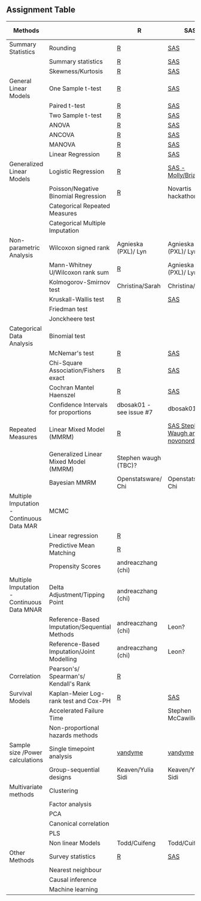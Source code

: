 ## Assignment Table 


| Methods                                    |                                               | R                                                                                                                            | SAS                                                                                                     | Comparison (R vs SAS)                                                                                               | Comparison (Other)                        | Python        |
| ------------------------------------------ | --------------------------------------------- | ---------------------------------------------------------------------------------------------------------------------------- | ------------------------------------------------------------------------------------------------------- | ------------------------------------------------------------------------------------------------------------------- | ----------------------------------------- | ------------- |
| Summary Statistics                         | Rounding                                      | [R](https://psiaims.github.io/CAMIS/R/rounding.html)                                                                         | [SAS](https://psiaims.github.io/CAMIS/SAS/rounding.html)                                                | [R vs SAS](https://psiaims.github.io/CAMIS/Comp/r-sas_rounding.html)                                                |                                           | [python](https://psiaims.github.io/CAMIS/python/Rounding.html)          |
|                                            | Summary statistics                            | [R](https://psiaims.github.io/CAMIS/R/summary-stats.html)                                                                    | [SAS](https://psiaims.github.io/CAMIS/SAS/summary-stats.html)                                           | [R vs SAS](https://psiaims.github.io/CAMIS/Comp/r-sas-summary-stats.html)                                           |                                           | [python](https://psiaims.github.io/CAMIS/python/Summary_statistics.html)          |
|                                            | Skewness/Kurtosis                             | [R](https://psiaims.github.io/CAMIS/R/summary_skew_kurt.html)                                                                | [SAS](https://psiaims.github.io/CAMIS/SAS/summary_skew_kurt.html)                                       | [R vs SAS](https://psiaims.github.io/CAMIS/Comp/r-sas_summary_skew_kurt.html)                                       |                                           | [python](https://psiaims.github.io/CAMIS/python/skewness_kurtosis.html)          |
| General Linear Models                      | One Sample t-test                             | [R](https://psiaims.github.io/CAMIS/R/ttest_1Sample.html)                                                                    | [SAS](https://psiaims.github.io/CAMIS/SAS/ttest_1Sample.html)                                           | [R vs SAS](https://psiaims.github.io/CAMIS/Comp/r-sas_ttest_1Sample.html)                                           |                                           | [python](https://psiaims.github.io/CAMIS/python/OneSampleTTest.html) |
|                                            | Paired t-test                                 | [R](https://psiaims.github.io/CAMIS/R/ttest_Paired.html)                                                                     | [SAS](https://psiaims.github.io/CAMIS/SAS/ttest_Paired.html)                                            | [R vs SAS](https://psiaims.github.io/CAMIS/Comp/r-sas_ttest_Paired.html)                                            |                                           | [python](https://psiaims.github.io/CAMIS/python/PairedTTest.html) |
|                                            | Two Sample t-test                             | [R](https://psiaims.github.io/CAMIS/R/ttest_2Sample.html)                                                                    | [SAS](https://psiaims.github.io/CAMIS/SAS/ttest_2Sample.html)                                           | [R vs SAS](https://psiaims.github.io/CAMIS/Comp/r-sas_ttest_2Sample.html)                                           |                                           | [python](https://psiaims.github.io/CAMIS/python/TwoSampleTTest.html) |
|                                            | ANOVA                                         | [R](https://psiaims.github.io/CAMIS/R/anova.html)                                                                            | [SAS](https://psiaims.github.io/CAMIS/SAS/anova.html)                                                   | [R vs SAS](https://psiaims.github.io/CAMIS/Comp/r-sas_anova.html)                                                   |                                           |               |
|                                            | ANCOVA                                        | [R](https://psiaims.github.io/CAMIS/R/ancova.html)                                                                           | [SAS](https://psiaims.github.io/CAMIS/SAS/ancova.html)                                                  | [R vs SAS](https://psiaims.github.io/CAMIS/Comp/r-sas_ancova.html)                                                  |                                           |  [python](https://psiaims.github.io/CAMIS/python/ancova.html)              |
|                                            | MANOVA                                        | [R](https://psiaims.github.io/CAMIS/R/manova.html)                                                                           | [SAS](https://psiaims.github.io/CAMIS/SAS/manova.html)                                                  | [R vs SAS](https://psiaims.github.io/CAMIS/Comp/r-sas_manova.html)                                                  |                                           |  [python](https://psiaims.github.io/CAMIS/python/MANOVA.html)              |
|                                            | Linear Regression                             | [R](https://psiaims.github.io/CAMIS/R/linear-regression.html)                                                                | [SAS](https://psiaims.github.io/CAMIS/SAS/linear-regression.html)                                       | [R vs SAS](https://psiaims.github.io/CAMIS/Comp/r-sas_linear-regression.html)                                       |                                           |               |
| Generalized Linear Models                  | Logistic Regression                           | [R](https://psiaims.github.io/CAMIS/R/logistic_regr.html)                                                                    | [SAS -Molly/Brian/lyn](https://psiaims.github.io/CAMIS/SAS/logistic-regr.html)                                                                                           | bvarney9/ Molly/ Lyn                                                                                                       |                                           |               |
|                                            | Poisson/Negative Binomial Regression          | [R](https://psiaims.github.io/CAMIS/R/count_data_regression.html)      |             Novartis hackathon                                                                                |                                                                                                                     |                                           |               |
|                                            | Categorical Repeated Measures                 |                                                                                                                              |                                                                                                         |                                                                                                                     |                                           |               |
|                                            | Categorical Multiple Imputation               |                                                                                                                              |                                                                                                         |                                                                                                                     |                                           |               |
| Non-parametric Analysis                    | Wilcoxon signed rank                          | Agnieska (PXL)/ Lyn                                                                                                          | Agnieska (PXL)/ Lyn                                                                                     | Agnieska (PXL)/ Lyn                                                                                                 |                                           |               |
|                                            | Mann-Whitney U/Wilcoxon rank sum              | [R](https://psiaims.github.io/CAMIS/R/nonpara_wilcoxon_ranksum.html)                                                         | Agnieska (PXL)/ Lyn                                                                                     | Agnieska (PXL)/ Lyn                                                                                                 |                                           |               |
|                                            | Kolmogorov-Smirnov test                       | Christina/Sarah                                                                                                              | Christina/Sarah                                                                                         | Christina/Sarah                                                                                                     |                                           |               |
|                                            | Kruskall-Wallis test                          | [R](https://psiaims.github.io/CAMIS/R/kruskal_wallis.html)                                                                   | [SAS](https://psiaims.github.io/CAMIS/SAS/kruskal_wallis.html)                                          | [R vs SAS](https://psiaims.github.io/CAMIS/Comp/r-sas_kruskalwallis.html)                                           |                                           |               |
|                                            | Friedman test                                 |                                                                                                                              |                                                                                                         |                                                                                                                     |                                           |               |
|                                            | Jonckheere test                               |                                                                                                                              |                                                                                                         |                                                                                                                     |                                           |               |
| Categorical Data Analysis                  | Binomial test                                 |                                                                                                                              |                                                                                                         |                                                                                                                     |                                           |               |
|                                            | McNemar's test                                | [R](https://psiaims.github.io/CAMIS/R/mcnemar.html)                                                                          | [SAS](https://psiaims.github.io/CAMIS/SAS/mcnemar.html)                                                 | [R vs SAS](https://psiaims.github.io/CAMIS/Comp/r-sas_mcnemar.html)                                                 |                                           |               |
|                                            | Chi-Square Association/Fishers exact          | [R](https://psiaims.github.io/CAMIS/R/association.html)                                                                      | [SAS](https://psiaims.github.io/CAMIS/SAS/association.html)                                             | [R vs SAS](https://psiaims.github.io/CAMIS/Comp/r-sas_chi-sq.html)                                                  |                                           |               |
|                                            | Cochran Mantel Haenszel                       | [R](https://psiaims.github.io/CAMIS/R/cmh.html)                                                                              | [SAS](https://psiaims.github.io/CAMIS/SAS/cmh.html)                                                     | [R vs SAS](https://psiaims.github.io/CAMIS/Comp/r-sas_cmh.html)                                                     |                                           |               |
|                                            | Confidence Intervals for proportions          | dbosak01 - see issue #7                                                                                                      | dbosak01                                                                                                | dbosak01                                                                                                            |                                           |               |
| Repeated Measures                          | Linear Mixed Model (MMRM)                     | [R](https://psiaims.github.io/CAMIS/R/mmrm.html)                                                                             | [SAS Stephen Waugh and novonordisk)](https://psiaims.github.io/CAMIS/SAS/mmrm.html) | [R vs SAS Stephen Waugh novonordisk)](https://psiaims.github.io/CAMIS/Comp/r-sas_mmrm.html) |                                           |               |
|                                            | Generalized Linear Mixed Model (MMRM)         |    Stephen waugh (TBC)?                                                                                                                          |                                                                                                         |                                                                                                                     |                                           |               |
|                                            | Bayesian MMRM                                 | Openstatsware/ Chi                                                                                                           | Openstatsware/ Chi                                                                                      | Openstatsware/ Chi                                                                                                  |                                           |               |
| Multiple Imputation - Continuous Data MAR  | MCMC                                          |                                                                                                                              |                                                                                                         |                                                                                                                     |                                           |               |
|                                            | Linear regression                             | [R](https://psiaims.github.io/CAMIS/R/mi_mar_regression.html)                                                                |                                                                                                         |                                                                                                                     |                                           |               |
|                                            | Predictive Mean Matching                      | [R](https://psiaims.github.io/CAMIS/R/mi_mar_predictive_mean_match.html)                                                     |                                                                                                         |                                                                                                                     |                                           |               |
|                                            | Propensity Scores                             | andreaczhang (chi)                                                                                                           |                                                                                                         |                                                                                                                     |                                           |               |
| Multiple Imputation - Continuous Data MNAR | Delta Adjustment/Tipping Point                | andreaczhang (chi)                                                                                                           |                                                                                                         |                                                                                                                     |                                           |               |
|                                            | Reference-Based Imputation/Sequential Methods | andreaczhang (chi)                                                                                                           | Leon?                                                                                                   |                                                                                                                     |                                           |               |
|                                            | Reference-Based Imputation/Joint Modelling    | andreaczhang (chi)                                                                                                           | Leon?                                                                                                   |                                                                                                                     |                                           |               |
| Correlation                                | Pearson's/ Spearman's/ Kendall's Rank         | [R](https://psiaims.github.io/CAMIS/R/correlation.html)                                                                      |                                                                                                         |  [python](https://psiaims.github.io/CAMIS/python/correlation.html)|                                           |               |
| Survival Models                            | Kaplan-Meier Log-rank test and Cox-PH         | [R](https://psiaims.github.io/CAMIS/R/survival.html)                                                                         | [SAS](https://psiaims.github.io/CAMIS/SAS/survival.html)                                                | [R vs SAS](https://psiaims.github.io/CAMIS/Comp/r-sas_survival.html)                                                |                                           |               |
|                                            | Accelerated Failure Time                      |                                                                                                                              | Stephen McCawille                                                                                       |                                                                                                                     |                                           |               |
|                                            | Non-proportional hazards methods              |                                                                                                                              |                                                                                                         |                                                                                                                     |                                           |               |
| Sample size /Power calculations            | Single timepoint analysis                     | [vandyme](https://github.com/vandyme)                                                                                        | [vandyme](https://github.com/vandyme)                                                                   |                                                                                                                     | [yuliasidi](https://github.com/yuliasidi) |               |
|                                            | Group-sequential designs                      | Keaven/Yulia Sidi                                                                                                                 | Keaven/Yulia Sidi                                                                                            | Keaven/Yulia Sidi                                                                                                        | [yuliasidi](https://github.com/yuliasidi) |               |
| Multivariate methods                       | Clustering                                    |                                                                                                                              |                                                                                                         |                                                                                                                     |                                           |               |
|                                            | Factor analysis                               |                                                                                                                              |                                                                                                         |                                                                                                                     |                                           |               |
|                                            | PCA                                           |                                                                                                                              |                                                                                                         |                                                                                                                     |                                           |               |
|                                            | Canonical correlation                         |                                                                                                                              |                                                                                                         |                                                                                                                     |                                           |               |
|                                            | PLS                                           |                                                                                                                              |                                                                                                         |                                                                                                                     |                                           |               |
|                                            | Non linear Models                             | Todd/Cuifeng                                                                                                                 | Todd/Cuifeng                                                                                            | Todd/Cuifeng                                                                                                        |                                           |               |
| Other Methods                              | Survey statistics                             | [R](https://psiaims.github.io/CAMIS/R/survey-stats-summary.html)                                                             |[SAS](https://psiaims.github.io/CAMIS/SAS/survey-stats-summary.html)                                   | [R vs SAS](https://psiaims.github.io/CAMIS/Comp/r-sas_survey-stats-summary.html)              |                                           |               |
|                                            | Nearest neighbour                             |                                                                                                                              |                                                                                                         |                                                                                                                     |                                           |               |
|                                            | Causal inference                              |                                                                                                                              |                                                                                                         |                                                                                                                     |                                           |               |
|                                            | Machine learning                              |                                                                                                                              |                                                                                                         |                                                                                                                     |                                           |               |

